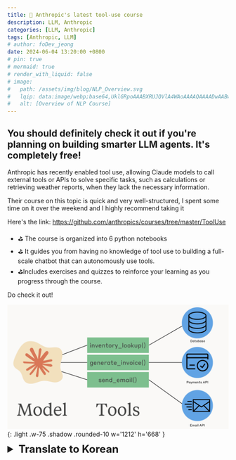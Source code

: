 ```yaml
---
title: 🙌 Anthropic's latest tool-use course 
description: LLM, Anthropic
categories: [LLM, Anthropic]
tags: [Anthropic, LLM]
# author: foDev_jeong
date: 2024-06-04 13:20:00 +0800
# pin: true
# mermaid: true
# render_with_liquid: false
# image:
#   path: /assets/img/blog/NLP_Overview.svg
#   lqip: data:image/webp;base64,UklGRpoAAABXRUJQVlA4WAoAAAAQAAAADwAABwAAQUxQSDIAAAARL0AmbZurmr57yyIiqE8oiG0bejIYEQTgqiDA9vqnsUSI6H+oAERp2HZ65qP/VIAWAFZQOCBCAAAA8AEAnQEqEAAIAAVAfCWkAALp8sF8rgRgAP7o9FDvMCkMde9PK7euH5M1m6VWoDXf2FkP3BqV0ZYbO6NA/VFIAAAA
#   alt: [Overview of NLP Course]
---
```




## You should definitely check it out if you're planning on building smarter LLM agents. It's completely free!

Anthropic has recently enabled tool use, allowing Claude models to call external tools or APIs to solve specific tasks, such as calculations or retrieving weather reports, when they lack the necessary information. 

Their course on this topic is quick and very well-structured, I spent some time on it over the weekend and I highly recommend taking it

Here's the link: <https://github.com/anthropics/courses/tree/master/ToolUse>

- ⛳ The course is organized into 6 python notebooks
- ⛳ It guides you from having no knowledge of tool use to building a full-scale chatbot that can autonomously use tools. 
- ⛳Includes exercises and quizzes to reinforce your learning as you progress through the course.

Do check it out!


![ Anthropic free Course ](/assets/img/llm/LLM_Anthropic_course.png){: .light .w-75 .shadow .rounded-10 w='1212' h='668' }


<details markdown="1">
<summary style= "font-size:24px; line-height:24px; font-weight:bold; cursor:pointer;" > Translate to Korean </summary>

## 더 똑똑한 LLM 에이전트를 구축할 계획이라면 반드시 확인해야 합니다. 완전 무료입니다!

Anthropic은 최근 도구 사용을 가능하게 하여 Claude 모델이 필요한 정보가 부족할 때 계산 또는 일기 예보 검색과 같은 특정 작업을 해결하기 위해 외부 도구 또는 API를 호출할 수 있도록 했습니다. 

이 주제에 대한 그들의 과정은 빠르고 매우 잘 구성되어 있으며 주말 동안 시간을 보냈으며 수강하는 것이 좋습니다

링크는 다음과 같습니다 https://lnkd.in/eu_TYtxP

- ⛳ 이 과정은 6개의 파이썬 노트북으로 구성되어 있습니다
- ⛳ 도구 사용에 대한 지식이 없는 상태에서 자율적으로 도구를 사용할 수 있는 본격적인 챗봇을 구축하도록 안내합니다. 
- ⛳과정을 진행하면서 학습을 강화하기 위한 연습과 퀴즈가 포함되어 있습니다.

꼭 봐 주세요!

</details>
